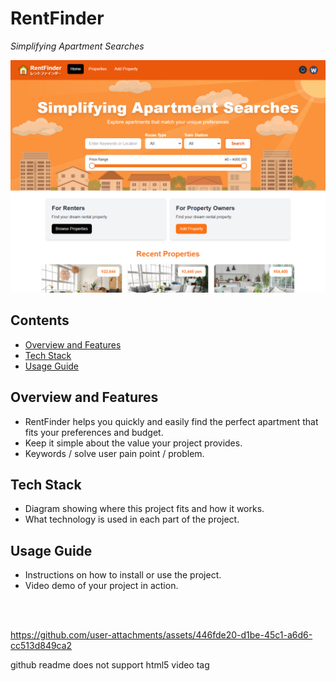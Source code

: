 # RentFinder

_Simplifying Apartment Searches_

![Screenshot 1 Hero](./public/readme-img-01.png)

## Contents

- [Overview and Features](#overview-and-features)
- [Tech Stack](#tech-stack)
- [Usage Guide](#usage-guide)

## Overview and Features

- RentFinder helps you quickly and easily find the perfect apartment that fits your preferences and budget.
- Keep it simple about the value your project provides.
- Keywords / solve user pain point / problem.

## Tech Stack

- Diagram showing where this project fits and how it works.
- What technology is used in each part of the project.

## Usage Guide

- Instructions on how to install or use the project.
- Video demo of your project in action.

<br/>
<br/>

https://github.com/user-attachments/assets/446fde20-d1be-45c1-a6d6-cc513d849ca2

github readme does not support html5 video tag
